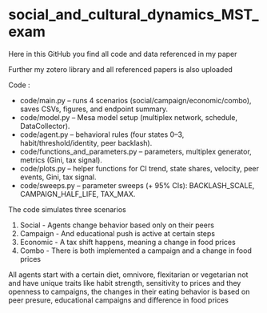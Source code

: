 # social\_and\_cultural\_dynamics\_MST\_exam

Here in this GitHub you find all code and data referenced in my paper

Further my zotero library and all referenced papers is also uploaded



Code :

* code/main.py – runs 4 scenarios (social/campaign/economic/combo), saves CSVs, figures, and endpoint summary.
* code/model.py – Mesa model setup (multiplex network, schedule, DataCollector).
* code/agent.py – behavioral rules (four states 0–3, habit/threshold/identity, peer backlash).
* code/functions\_and\_parameters.py – parameters, multiplex generator, metrics (Gini, tax signal).
* code/plots.py – helper functions for CI trend, state shares, velocity, peer events, Gini, tax signal.
* code/sweeps.py – parameter sweeps (+ 95% CIs): BACKLASH\_SCALE, CAMPAIGN\_HALF\_LIFE, TAX\_MAX.



The code simulates three scenarios

1. Social - Agents change behavior based only on their peers
2. Campaign - And educational push is active at certain steps
3. Economic - A tax shift happens, meaning a change in food prices
4. Combo - There is both implemented a campaign and a change in food prices



All agents start with a certain diet, omnivore, flexitarian or vegetarian not and have unique traits like habit strength, sensitivity to prices and they openness to campaigns, the changes in their eating behavior is based on peer presure, educational campaigns and difference in food prices

